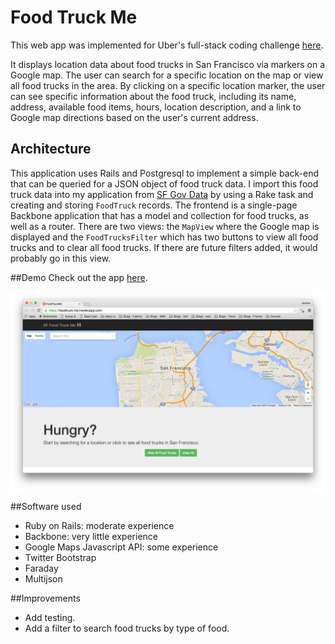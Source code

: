 # Food Truck Me
This web app was implemented for Uber's full-stack coding challenge [here](https://github.com/uber/coding-challenge-tools/blob/master/coding_challenge.md#food-trucks).

It displays location data about food trucks in San Francisco via markers on a Google map. The user can search for a specific location on the map or view all food trucks in the area. By clicking on a specific location marker, the user can see specific information about the food truck, including its name, address, available food items, hours, location description, and a link to Google map directions based on the user's current address.

## Architecture
This application uses Rails and Postgresql to implement a simple back-end that can be queried for a JSON object of food truck data. I import this food truck data into my application from [SF Gov Data](https://data.sfgov.org/Economy-and-Community/Mobile-Food-Facility-Permit/rqzj-sfat) by using a Rake task and creating and storing `FoodTruck` records. The frontend is a single-page Backbone application that has a model and collection for food trucks, as well as a router. There are two views: the `MapView` where the Google map is displayed and the `FoodTrucksFilter` which has two buttons to view all food trucks and to clear all food trucks. If there are future filters added, it would probably go in this view. 

##Demo
Check out the app [here](https://foodtruck-me.herokuapp.com/).

![alt text](app/assets/images/35DBBB5A-15B3-41F3-93E7-C3D59466ECB8.png)

##Software used
* Ruby on Rails: moderate experience
* Backbone: very little experience
* Google Maps Javascript API: some experience
* Twitter Bootstrap
* Faraday
* Multijson

##Improvements
* Add testing.
* Add a filter to search food trucks by type of food.
